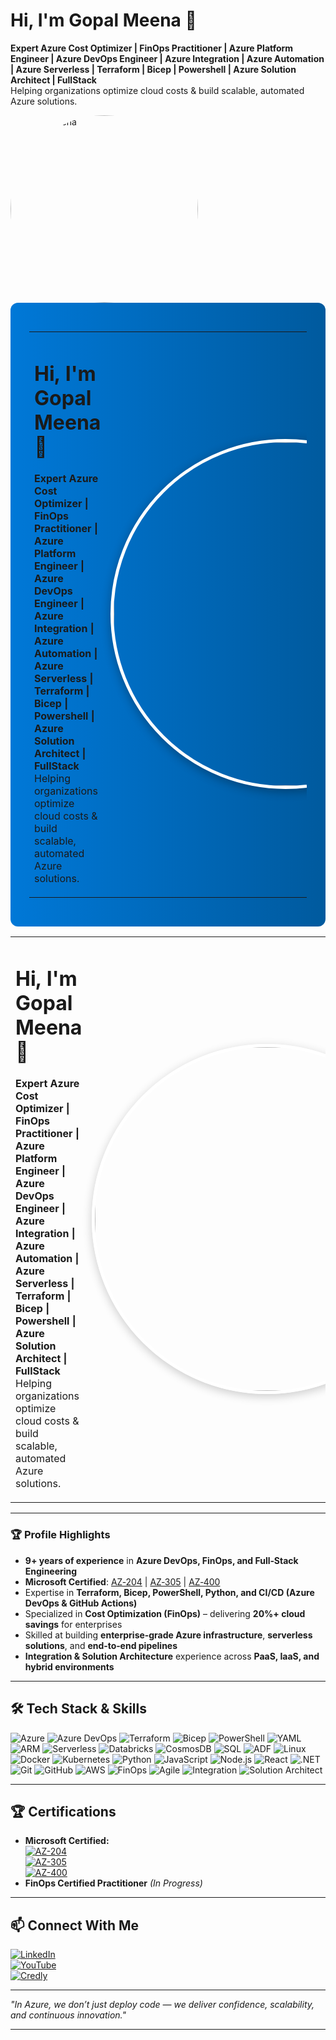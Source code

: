 

# Hi, I'm Gopal Meena 👋  

**Expert Azure Cost Optimizer | FinOps Practitioner | Azure Platform Engineer | Azure DevOps Engineer | Azure Integration | Azure Automation | Azure Serverless | Terraform | Bicep | Powershell | Azure Solution Architect | FullStack**  
Helping organizations optimize cloud costs & build scalable, automated Azure solutions.  

</td>
<td>
<img src="https://github.com/gopalfullstack/gopalfullstack/blob/main/yourphoto.jpg" 
     alt="Gopal Meena" 
     width="300" 
     style="border-radius:50%;" />
</td>
</tr>
</table>




<div style="background: linear-gradient(90deg, #0078D7, #005A9E); padding: 30px; border-radius: 12px; color: white;">

<table>
<tr>
<td>

# Hi, I'm Gopal Meena 👋  

**Expert Azure Cost Optimizer | FinOps Practitioner | Azure Platform Engineer | Azure DevOps Engineer | Azure Integration | Azure Automation | Azure Serverless | Terraform | Bicep | Powershell | Azure Solution Architect | FullStack**  
Helping organizations optimize cloud costs & build scalable, automated Azure solutions.  

</td>
<td>
<img src="https://github.com/gopalfullstack/gopalfullstack/blob/main/yourphoto.jpg" 
     alt="Gopal Meena" 
     width="550" 
     style="border-radius: 50%; 
            object-fit: cover; 
            border: 5px solid #ffffff; 
            box-shadow: 0 4px 15px rgba(0,0,0,0.3);" />
</td>
</tr>
</table>

</div>


<table>
<tr>
<td>

# Hi, I'm Gopal Meena 👋  

**Expert Azure Cost Optimizer | FinOps Practitioner | Azure Platform Engineer | Azure DevOps Engineer | Azure Integration | Azure Automation | Azure Serverless | Terraform | Bicep | Powershell | Azure Solution Architect | FullStack**  
Helping organizations optimize cloud costs & build scalable, automated Azure solutions.  

</td>
<td>
<img src="https://github.com/gopalfullstack/gopalfullstack/blob/main/yourphoto.jpg" 
     alt="Gopal Meena" 
     width="550" 
     style="border-radius: 50%; 
            object-fit: cover; 
            border: 5px solid #ffffff; 
            box-shadow: 0 4px 15px rgba(0,0,0,0.2);" />
</td>
</tr>
</table>

---

### **🏆 Profile Highlights**

- **9+ years of experience** in **Azure DevOps, FinOps, and Full‑Stack Engineering**  
- **Microsoft Certified**: [AZ‑204](https://www.credly.com/badges/573518a6-2176-47f3-a616-3b75d568defa) | [AZ‑305](https://www.credly.com/badges/34471fa7-b66c-43f2-a8bd-24a283055a93/public_url) | [AZ‑400](https://www.credly.com/badges/573518a6-2176-47f3-a616-3b75d568defa/public_url)  
- Expertise in **Terraform, Bicep, PowerShell, Python, and CI/CD (Azure DevOps & GitHub Actions)**  
- Specialized in **Cost Optimization (FinOps)** – delivering **20%+ cloud savings** for enterprises  
- Skilled at building **enterprise‑grade Azure infrastructure**, **serverless solutions**, and **end‑to‑end pipelines**  
- **Integration & Solution Architecture** experience across **PaaS, IaaS, and hybrid environments**  

---

## 🛠️ **Tech Stack & Skills**

![Azure](https://img.shields.io/badge/Azure-Cloud-blue?logo=microsoft-azure)
![Azure DevOps](https://img.shields.io/badge/Azure%20DevOps-CI%2FCD-0078D7?logo=azuredevops)
![Terraform](https://img.shields.io/badge/Terraform-IaC-purple?logo=terraform)
![Bicep](https://img.shields.io/badge/Bicep-IaC-blue)
![PowerShell](https://img.shields.io/badge/PowerShell-Scripting-blue?logo=powershell)
![YAML](https://img.shields.io/badge/YAML-Configuration-ffca28?logo=yaml)
![ARM](https://img.shields.io/badge/ARM-Templates-0078D7?logo=microsoft-azure)
![Serverless](https://img.shields.io/badge/Azure-Serverless-0062ad?logo=microsoft-azure)
![Databricks](https://img.shields.io/badge/Azure-Databricks-orange?logo=databricks)
![CosmosDB](https://img.shields.io/badge/Azure-CosmosDB-blue?logo=azurecosmosdb)
![SQL](https://img.shields.io/badge/Azure-SQL%20Database-CC2927?logo=microsoft-sql-server)
![ADF](https://img.shields.io/badge/Azure-Data%20Factory-blue?logo=azuredataexplorer)
![Linux](https://img.shields.io/badge/Linux-Administration-black?logo=linux)
![Docker](https://img.shields.io/badge/Docker-Containers-2496ED?logo=docker)
![Kubernetes](https://img.shields.io/badge/Kubernetes-Orchestration-326CE5?logo=kubernetes)
![Python](https://img.shields.io/badge/Python-Automation-yellow?logo=python)
![JavaScript](https://img.shields.io/badge/JavaScript-FullStack-F7DF1E?logo=javascript)
![Node.js](https://img.shields.io/badge/Node.js-Backend-339933?logo=node.js)
![React](https://img.shields.io/badge/React-Frontend-61DAFB?logo=react)
![.NET](https://img.shields.io/badge/.NET-8.0-512BD4?logo=dotnet)
![Git](https://img.shields.io/badge/Git-Version%20Control-F05032?logo=git)
![GitHub](https://img.shields.io/badge/GitHub-Repos-181717?logo=github)
![AWS](https://img.shields.io/badge/AWS-SDK-FF9900?logo=amazonaws)
![FinOps](https://img.shields.io/badge/FinOps-Cost%20Optimization-4CAF50)
![Agile](https://img.shields.io/badge/Agile-SDLC-2496ED)
![Integration](https://img.shields.io/badge/Integration-Architect-6C63FF)
![Solution Architect](https://img.shields.io/badge/Solution-Architect-0078D7)

---

## 🏆 **Certifications**
- **Microsoft Certified:**  
  [![AZ-204](https://img.shields.io/badge/AZ--204-Verified-blue?logo=microsoft)](https://www.credly.com/badges/573518a6-2176-47f3-a616-3b75d568defa)  
  [![AZ-305](https://img.shields.io/badge/AZ--305-Verified-blue?logo=microsoft)](https://www.credly.com/badges/34471fa7-b66c-43f2-a8bd-24a283055a93/public_url)  
  [![AZ-400](https://img.shields.io/badge/AZ--400-Verified-blue?logo=microsoft)](https://www.credly.com/badges/573518a6-2176-47f3-a616-3b75d568defa/public_url)  
- **FinOps Certified Practitioner** *(In Progress)*  

---

## 📫 **Connect With Me**
[![LinkedIn](https://img.shields.io/badge/LinkedIn-Connect-blue?logo=linkedin)](https://www.linkedin.com/in/gopal-meena-359b5b197/)  
[![YouTube](https://img.shields.io/badge/YouTube-Azure%20DevOps%20Academy-red?logo=youtube)](https://www.youtube.com/@AzureCloudAcademy)  
[![Credly](https://img.shields.io/badge/Credly-Badges-orange?logo=credly)](https://www.credly.com/users/gopal-meena)  

---

*"In Azure, we don’t just deploy code — we deliver confidence, scalability, and continuous innovation."*

---


